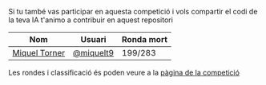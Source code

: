 Si tu també vas participar en aquesta competició i vols compartir el codi de la teva IA t'animo a contribuir en aquest repositori

| Nom | Usuari | Ronda mort |
|---|---|---|
| [Miquel Torner](Miquel%20Torner) | [@miquelt9](https://www.github.com/miquelt9) | 199/283 |

Les rondes i classificació és poden veure a la [pàgina de la competició](https://jutge.org/competitions/EDA:EDA_Q1_2021_22/)
